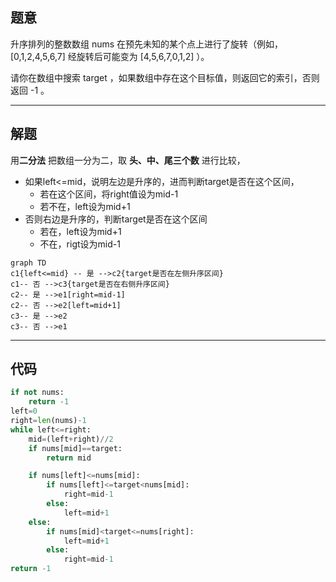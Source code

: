 ## 题意
升序排列的整数数组 nums 在预先未知的某个点上进行了旋转（例如， \[0,1,2,4,5,6,7] 经旋转后可能变为 \[4,5,6,7,0,1,2] ）。

请你在数组中搜索 target ，如果数组中存在这个目标值，则返回它的索引，否则返回 -1 。

---
## 解题

用**二分法** 把数组一分为二，取 **头、中、尾三个数** 进行比较，
- 如果left<=mid，说明左边是升序的，进而判断target是否在这个区间，
	- 若在这个区间，将right值设为mid-1
	- 若不在，left设为mid+1
- 否则右边是升序的，判断target是否在这个区间
	- 若在，left设为mid+1
	- 不在，rigt设为mid-1

```mermaid
graph TD
c1{left<=mid} -- 是 -->c2{target是否在左侧升序区间}  
c1-- 否 -->c3{target是否在右侧升序区间} 
c2-- 是 -->e1[right=mid-1]
c2-- 否 -->e2[left=mid+1]
c3-- 是 -->e2
c3-- 否 -->e1
```

---
## 代码
```python
if not nums:
	return -1
left=0
right=len(nums)-1
while left<=right:
	mid=(left+right)//2
	if nums[mid]==target:
		return mid

	if nums[left]<=nums[mid]:
		if nums[left]<=target<nums[mid]:
			right=mid-1
		else:
			left=mid+1
	else:
		if nums[mid]<target<=nums[right]:
			left=mid+1
		else:
			right=mid-1
return -1
```